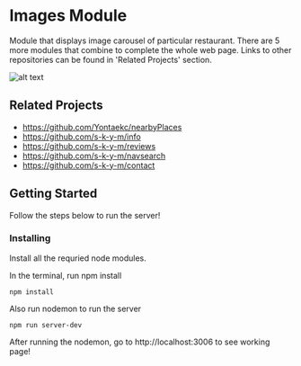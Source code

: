 # Images Module

Module that displays image carousel of particular restaurant. There are 5 more modules that combine to complete the whole web page. Links to other repositories can be found in 'Related Projects' section.

![alt text](https://s3-us-west-1.amazonaws.com/realyon/Screen+Shot+2018-12-10+at+8.52.51+PM.png)

## Related Projects

- https://github.com/Yontaekc/nearbyPlaces
- https://github.com/s-k-y-m/info
- https://github.com/s-k-y-m/reviews
- https://github.com/s-k-y-m/navsearch
- https://github.com/s-k-y-m/contact

## Getting Started

Follow the steps below to run the server!

### Installing

Install all the requried node modules.

In the terminal, run npm install

```
npm install
```

Also run nodemon to run the server

```
npm run server-dev
```

After running the nodemon, go to http://localhost:3006 to see working page!
